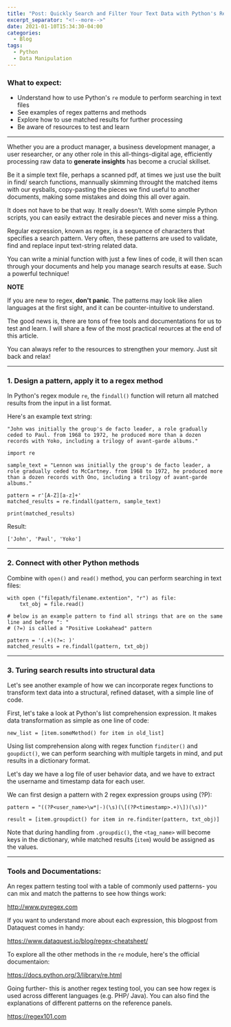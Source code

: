 ```yaml
---
title: "Post: Quickly Search and Filter Your Text Data with Python's Regular Expression (Regex) Module"
excerpt_separator: "<!--more-->"
date: 2021-01-10T15:34:30-04:00
categories:
  - Blog
tags:
  - Python
  - Data Manipulation
---
```

### What to expect:

- Understand how to use Python's `re` module to perform searching in text files
- See examples of regex patterns and methods
- Explore how to use matched results for further processing
- Be aware of resources to test and learn

---

Whether you are a product manager, a business development manager, a user researcher, or any other role in this all-things-digital age, efficiently processing raw data to **generate insights** has become a crucial skillset. 

Be it a simple text file, perhaps a scanned pdf, at times we just use the built in find/ search functions, mannually skimming throught the matched items with our eysballs, copy-pasting the pieces we find useful to another documents, making some mistakes and doing this all over again.

It does not have to be that way. It really doesn't. With some simple Python scripts, you can easily extract the desirable pieces and never miss a thing. 

Regular expression, known as regex, is a sequence of characters that specifies a search pattern. Very often, these patterns are used to validate, find and replace input text-string related data.

You can write a minial function with just a few lines of code, it will then scan through your documents and help you manage search results at ease. Such a powerful technique!

**NOTE**

If you are new to regex, **don't panic**. The patterns may look like alien languages at the first sight, and it can be counter-intuitive to understand. 

The good news is, there are tons of free tools and documentations for us to test and learn. I will share a few of the most practical reources at the end of this article.

You can always refer to the resources to strengthen your memory. Just sit back and relax!

---
### 1. Design a pattern, apply it to a regex method
In Python's regex module `re`, the `findall()` function will return all matched results from the input in a list format.

Here's an example text string:

`"John was initially the group's de facto leader, a role gradually ceded to Paul. from 1968 to 1972, he produced more than a dozen records with Yoko, including a trilogy of avant-garde albums."`

```
import re

sample_text = "Lennon was initially the group's de facto leader, a role gradually ceded to McCartney. from 1968 to 1972, he produced more than a dozen records with Ono, including a trilogy of avant-garde albums."

pattern = r'[A-Z][a-z]+'
matched_results = re.findall(pattern, sample_text)

print(matched_results)

```
Result:
```
['John', 'Paul', 'Yoko']
```

--- 
### 2. Connect with other Python methods

Combine with `open()` and `read()` method, you can perform searching in text files:

```
with open ("filepath/filename.extention", "r") as file:
    txt_obj = file.read()

# below is an example pattern to find all strings that are on the same line and before ": "
# (?=) is called a "Positive Lookahead" pattern

pattern = '(.+)(?=: )' 
matched_results = re.findall(pattern, txt_obj)

```
---
### 3. Turing search results into structural data

Let's see another example of how we can incorporate regex functions to transform text data into a structural, refined dataset, with a simple line of code.

First, let's take a look at Python's list comprehension expression. It makes data transformation as simple as one line of code:

```
new_list = [item.someMethod() for item in old_list]
```

Using list comprehension along with regex function `finditer()` and `goupdict()`, we can perform searching with multiple targets in mind, and put results in a dictionary format.

Let's day we have a log file of user behavior data, and we have to extract the username and timestamp data for each user.

We can first design a pattern with 2 regex expression groups using (?P):

```
pattern = "((?P<user_name>\w*|-)(\s)(\[(?P<timestamp>.+)\])(\s))" 

result = [item.groupdict() for item in re.finditer(pattern, txt_obj)]
```

Note that during handling from `.groupdic()`, the `<tag_name>` will become keys in the dictionary, while matched results (`item`) would be assigned as the values.

---
### Tools and Documentations:

An regex pattern testing tool with a table of commonly used patterns- you can mix and match the patterns to see how things work:

http://www.pyregex.com

If you want to understand more about each expression, this blogpost from Dataquest comes in handy:

https://www.dataquest.io/blog/regex-cheatsheet/

To explore all the other methods in the `re` module, here's the official documentaion: 

https://docs.python.org/3/library/re.html

Going further- this is another regex testing tool, you can see how regex is used across different languages (e.g. PHP/ Java). You can also find the explanations of different patterns on the reference panels.
 
https://regex101.com
